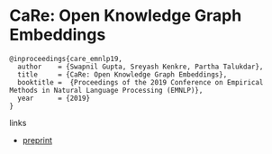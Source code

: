 # CaRe: Open Knowledge Graph Embeddings

```
@inproceedings{care_emnlp19,
  author    = {Swapnil Gupta, Sreyash Kenkre, Partha Talukdar},
  title     = {CaRe: Open Knowledge Graph Embeddings},
  booktitle =  {Proceedings of the 2019 Conference on Empirical Methods in Natural Language Processing (EMNLP)},
  year      = {2019}
}
```

links
- [preprint](http://talukdar.net/papers/CaRe_EMNLP2019.pdf)
